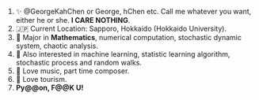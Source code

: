 1. ✨ @GeorgeKahChen or George, hChen etc. Call me whatever you want, either he or she. **I CARE NOTHING**.
2. 🇯🇵 Current Location: Sapporo, Hokkaido (Hokkaido University).
3. 🟰 Major in **Mathematics**, numerical computation, stochastic dynamic system, chaotic analysis.
4. 🤖️ Also interested in machine learning, statistic learning algorithm, stochastic process and random walks.
5. 🎵 Love music, part time composer.
6. 🛫 Love tourism.
7. **Py@@on, F@@K U!**

